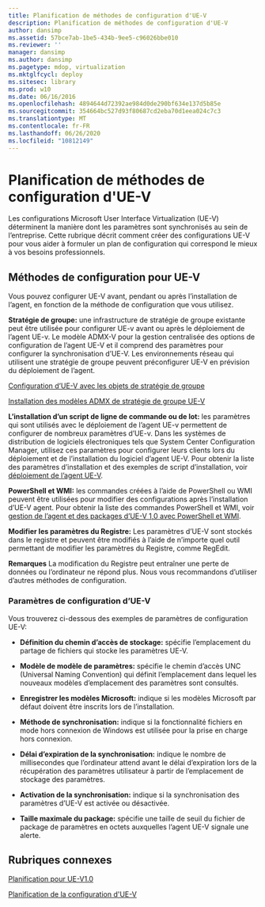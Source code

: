 ```yaml
---
title: Planification de méthodes de configuration d'UE-V
description: Planification de méthodes de configuration d'UE-V
author: dansimp
ms.assetid: 57bce7ab-1be5-434b-9ee5-c96026bbe010
ms.reviewer: ''
manager: dansimp
ms.author: dansimp
ms.pagetype: mdop, virtualization
ms.mktglfcycl: deploy
ms.sitesec: library
ms.prod: w10
ms.date: 06/16/2016
ms.openlocfilehash: 4894644d72392ae984d0de290bf634e137d5b85e
ms.sourcegitcommit: 354664bc527d93f80687cd2eba70d1eea024c7c3
ms.translationtype: MT
ms.contentlocale: fr-FR
ms.lasthandoff: 06/26/2020
ms.locfileid: "10812149"
---
```

# Planification de méthodes de configuration d'UE-V


Les configurations Microsoft User Interface Virtualization (UE-V) déterminent la manière dont les paramètres sont synchronisés au sein de l’entreprise. Cette rubrique décrit comment créer des configurations UE-V pour vous aider à formuler un plan de configuration qui correspond le mieux à vos besoins professionnels.

## Méthodes de configuration pour UE-V


Vous pouvez configurer UE-V avant, pendant ou après l’installation de l’agent, en fonction de la méthode de configuration que vous utilisez.

**Stratégie de groupe:** une infrastructure de stratégie de groupe existante peut être utilisée pour configurer UE-v avant ou après le déploiement de l’agent UE-v. Le modèle ADMX-V pour la gestion centralisée des options de configuration de l’agent UE-V et il comprend des paramètres pour configurer la synchronisation d’UE-V. Les environnements réseau qui utilisent une stratégie de groupe peuvent préconfigurer UE-V en prévision du déploiement de l’agent.

[Configuration d’UE-V avec les objets de stratégie de groupe](configuring-ue-v-with-group-policy-objects.md)

[Installation des modèles ADMX de stratégie de groupe UE-V](installing-the-ue-v-group-policy-admx-templates.md)

**L’installation d’un script de ligne de commande ou de lot:** les paramètres qui sont utilisés avec le déploiement de l’agent UE-v permettent de configurer de nombreux paramètres d’UE-v. Dans les systèmes de distribution de logiciels électroniques tels que System Center Configuration Manager, utilisez ces paramètres pour configurer leurs clients lors du déploiement et de l’installation du logiciel d’agent UE-V. Pour obtenir la liste des paramètres d’installation et des exemples de script d’installation, voir [déploiement de l’agent UE-V](deploying-the-ue-v-agent.md).

**PowerShell et WMI:** les commandes créées à l’aide de PowerShell ou WMI peuvent être utilisées pour modifier des configurations après l’installation d’UE-V agent. Pour obtenir la liste des commandes PowerShell et WMI, voir [gestion de l’agent et des packages d’UE-V 1,0 avec PowerShell et WMI](managing-the-ue-v-10-agent-and-packages-with-powershell-and-wmi.md).

**Modifier les paramètres du Registre:** Les paramètres d’UE-V sont stockés dans le registre et peuvent être modifiés à l’aide de n’importe quel outil permettant de modifier les paramètres du Registre, comme RegEdit.

**Remarques**  La modification du Registre peut entraîner une perte de données ou l’ordinateur ne répond plus. Nous vous recommandons d’utiliser d’autres méthodes de configuration.

 

### Paramètres de configuration d’UE-V

Vous trouverez ci-dessous des exemples de paramètres de configuration UE-V:

-   **Définition du chemin d’accès de stockage:** spécifie l’emplacement du partage de fichiers qui stocke les paramètres UE-V.

-   **Modèle de modèle de paramètres:** spécifie le chemin d’accès UNC (Universal Naming Convention) qui définit l’emplacement dans lequel les nouveaux modèles d’emplacement des paramètres sont consultés.

-   **Enregistrer les modèles Microsoft:** indique si les modèles Microsoft par défaut doivent être inscrits lors de l’installation.

-   **Méthode de synchronisation:** indique si la fonctionnalité fichiers en mode hors connexion de Windows est utilisée pour la prise en charge hors connexion.

-   **Délai d’expiration de la synchronisation:** indique le nombre de millisecondes que l’ordinateur attend avant le délai d’expiration lors de la récupération des paramètres utilisateur à partir de l’emplacement de stockage des paramètres.

-   **Activation de la synchronisation:** indique si la synchronisation des paramètres d’UE-V est activée ou désactivée.

-   **Taille maximale du package:** spécifie une taille de seuil du fichier de package de paramètres en octets auxquelles l’agent UE-V signale une alerte.

## Rubriques connexes


[Planification pour UE-V1.0](planning-for-ue-v-10.md)

[Planification de la configuration d'UE-V](planning-for-ue-v-configuration.md)

 

 






